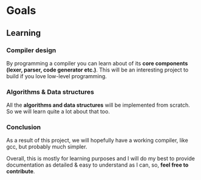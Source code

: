 # Goals

## Learning

### Compiler design
By programming a compiler you can learn about of its  **core components (lexer, parser, code generator etc.)**.
This will be an interesting project to build if you love low-level programming.

### Algorithms & Data structures

All the **algorithms and data structures** will be implemented from scratch. So we will learn quite a lot about that too.


### Conclusion
As a result of this project, we will hopefully have a working compiler, like gcc, but probably much simpler. 

Overall, this is mostly for learning purposes and I will do my best to provide documentation as detailed & easy to understand as I can, so, **feel free to contribute**.

